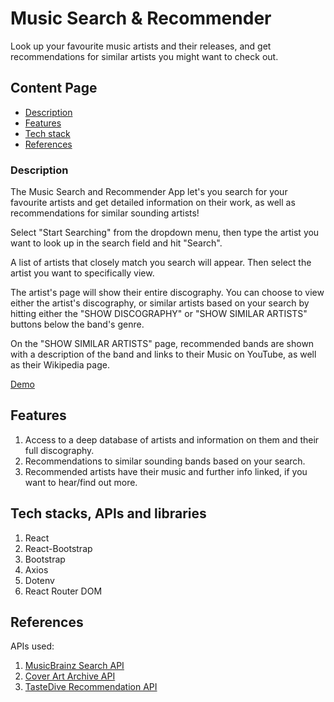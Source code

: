 # Music Search & Recommender

Look up your favourite music artists and their releases, and get recommendations for similar artists you might want to check out.

## Content Page

- [Description](#description)
- [Features](#features)
- [Tech stack](#techstacks)
- [References](#references)

### Description

The Music Search and Recommender App let's you search for your favourite artists and get detailed information on their work, as well as recommendations for similar sounding artists!

Select "Start Searching" from the dropdown menu, then type the artist you want to look up in the search field and hit "Search".

A list of artists that closely match you search will appear. Then select the artist you want to specifically view.

The artist's page will show their entire discography. You can choose to view either the artist's discography, or similar artists based on your search by hitting either the "SHOW DISCOGRAPHY" or "SHOW SIMILAR ARTISTS" buttons below the band's genre.

On the "SHOW SIMILAR ARTISTS" page, recommended bands are shown with a description of the band and links to their Music on YouTube, as well as their Wikipedia page.

[Demo](https://music-recommender.vercel.app/)

## Features

1. Access to a deep database of artists and information on them and their full discography.
2. Recommendations to similar sounding bands based on your search.
3. Recommended artists have their music and further info linked, if you want to hear/find out more.

## Tech stacks, APIs and libraries

1. React
2. React-Bootstrap
3. Bootstrap
4. Axios
5. Dotenv
6. React Router DOM

## References

APIs used:

1. [MusicBrainz Search API](https://musicbrainz.org/doc/MusicBrainz_API)
2. [Cover Art Archive API](https://musicbrainz.org/doc/Cover_Art_Archive/API)
3. [TasteDive Recommendation API](https://tastedive.com/read/api)
